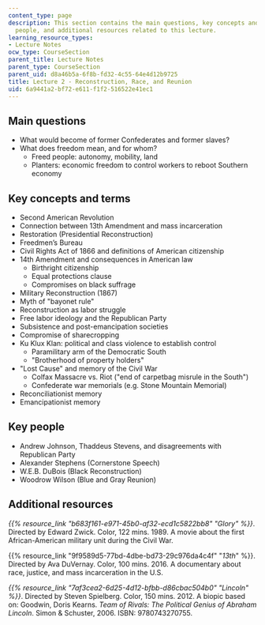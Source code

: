 ```yaml
---
content_type: page
description: This section contains the main questions, key concepts and terms, key
  people, and additional resources related to this lecture.
learning_resource_types:
- Lecture Notes
ocw_type: CourseSection
parent_title: Lecture Notes
parent_type: CourseSection
parent_uid: d8a46b5a-6f8b-fd32-4c55-64e4d12b9725
title: Lecture 2 - Reconstruction, Race, and Reunion
uid: 6a9441a2-bf72-e611-f1f2-516522e41ec1
---
```


Main questions
--------------

*   What would become of former Confederates and former slaves?
*   What does freedom mean, and for whom?  
    *   Freed people: autonomy, mobility, land
    *   Planters: economic freedom to control workers to reboot Southern economy

Key concepts and terms
----------------------

*   Second American Revolution
*   Connection between 13th Amendment and mass incarceration
*   Restoration (Presidential Reconstruction)
*   Freedmen’s Bureau
*   Civil Rights Act of 1866 and definitions of American citizenship
*   14th Amendment and consequences in American law  
    *   Birthright citizenship
    *   Equal protections clause
    *   Compromises on black suffrage
*   Military Reconstruction (1867)
*   Myth of "bayonet rule"
*   Reconstruction as labor struggle
*   Free labor ideology and the Republican Party
*   Subsistence and post-emancipation societies
*   Compromise of sharecropping
*   Ku Klux Klan: political and class violence to establish control  
    *   Paramilitary arm of the Democratic South
    *   "Brotherhood of property holders"
*   "Lost Cause" and memory of the Civil War  
    *   Colfax Massacre vs. Riot ("end of carpetbag misrule in the South")
    *   Confederate war memorials (e.g. Stone Mountain Memorial)
*   Reconciliationist memory
*   Emancipationist memory

Key people
----------

*   Andrew Johnson, Thaddeus Stevens, and disagreements with Republican Party
*   Alexander Stephens (Cornerstone Speech)
*   W.E.B. DuBois (Black Reconstruction)
*   Woodrow Wilson (Blue and Gray Reunion)

Additional resources
--------------------

_{{% resource_link "b683f161-e971-45b0-af32-ecd1c5822bb8" "Glory" %}}_. Directed by Edward Zwick. Color, 122 mins. 1989. A movie about the first African-American military unit during the Civil War.

{{% resource_link "9f9589d5-77bd-4dbe-bd73-29c976da4c4f" "_13th_" %}}. Directed by Ava DuVernay. Color, 100 mins. 2016. A documentary about race, justice, and mass incarceration in the U.S.

_{{% resource_link "7af3cea2-6d25-4d12-bfbb-d86cbac504b0" "Lincoln" %}}_. Directed by Steven Spielberg. Color, 150 mins. 2012. A biopic based on: Goodwin, Doris Kearns. _Team of Rivals: The Political Genius of Abraham Lincoln_. Simon & Schuster, 2006. ISBN: 9780743270755.